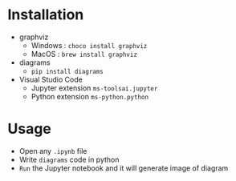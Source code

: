 # Installation
- graphviz
    - Windows : `choco install graphviz`
    - MacOS : `brew install graphviz`
- diagrams
    - `pip install diagrams`
- Visual Studio Code
    - Jupyter extension `ms-toolsai.jupyter`
    - Python extension `ms-python.python`

# Usage
- Open any `.ipynb` file
- Write `diagrams` code in python
- `Run` the Jupyter notebook and it will generate image of diagram